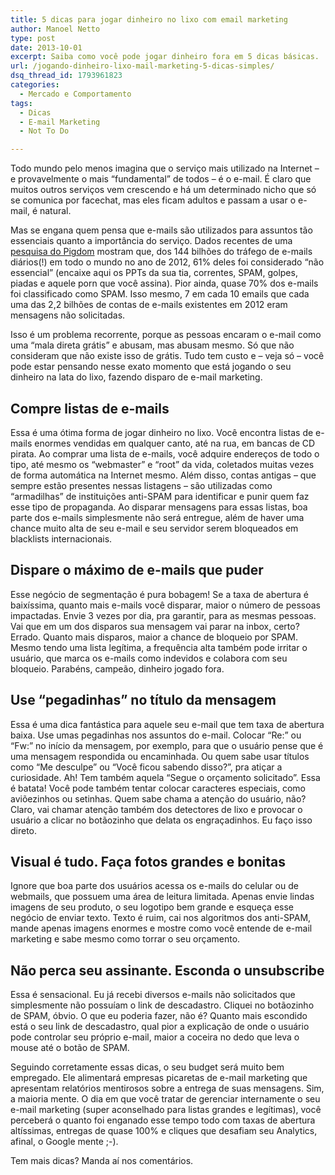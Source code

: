 ```yaml
---
title: 5 dicas para jogar dinheiro no lixo com email marketing
author: Manoel Netto
type: post
date: 2013-10-01
excerpt: Saiba como você pode jogar dinheiro fora em 5 dicas básicas.
url: /jogando-dinheiro-lixo-mail-marketing-5-dicas-simples/
dsq_thread_id: 1793961823
categories:
  - Mercado e Comportamento
tags:
  - Dicas
  - E-mail Marketing
  - Not To Do

---
```

Todo mundo pelo menos imagina que o serviço mais utilizado na Internet &#8211; e provavelmente o mais &#8220;fundamental&#8221; de todos &#8211; é o e-mail. É claro que muitos outros serviços vem crescendo e há um determinado nicho que só se comunica por facechat, mas eles ficam adultos e passam a usar o e-mail, é natural.

Mas se engana quem pensa que e-mails são utilizados para assuntos tão essenciais quanto a importância do serviço. Dados recentes de uma <a title="Internet in numbers : 2012" href="http://royal.pingdom.com/2013/01/16/internet-2012-in-numbers/" target="_blank">pesquisa do Pigdom</a> mostram que, dos 144 bilhões do tráfego de e-mails diários(!) em todo o mundo no ano de 2012, 61% deles foi considerado &#8220;não essencial&#8221; (encaixe aqui os PPTs da sua tia, correntes, SPAM, golpes, piadas e aquele porn que você assina). Pior ainda, quase 70% dos e-mails foi classificado como SPAM. Isso mesmo, 7 em cada 10 emails que cada uma das 2,2 bilhões de contas de e-mails existentes em 2012 eram mensagens não solicitadas.

Isso é um problema recorrente, porque as pessoas encaram o e-mail como uma &#8220;mala direta grátis&#8221; e abusam, mas abusam mesmo. Só que não consideram que não existe isso de grátis. Tudo tem custo e &#8211; veja só &#8211; você pode estar pensando nesse exato momento que está jogando o seu dinheiro na lata do lixo, fazendo disparo de e-mail marketing.

## Compre listas de e-mails

Essa é uma ótima forma de jogar dinheiro no lixo. Você encontra listas de e-mails enormes vendidas em qualquer canto, até na rua, em bancas de CD pirata. Ao comprar uma lista de e-mails, você adquire endereços de todo o tipo, até mesmo os &#8220;webmaster&#8221; e &#8220;root&#8221; da vida, coletados muitas vezes de forma automática na Internet mesmo. Além disso, contas antigas &#8211; que sempre estão presentes nessas listagens &#8211; são utilizadas como &#8220;armadilhas&#8221; de instituições anti-SPAM para identificar e punir quem faz esse tipo de propaganda. Ao disparar mensagens para essas listas, boa parte dos e-mails simplesmente não será entregue, além de haver uma chance muito alta de seu e-mail e seu servidor serem bloqueados em blacklists internacionais.

## Dispare o máximo de e-mails que puder

Esse negócio de segmentação é pura bobagem! Se a taxa de abertura é baixíssima, quanto mais e-mails você disparar, maior o número de pessoas impactadas. Envie 3 vezes por dia, pra garantir, para as mesmas pessoas. Vai que em um dos disparos sua mensagem vai parar na inbox, certo? Errado. Quanto mais disparos, maior a chance de bloqueio por SPAM. Mesmo tendo uma lista legítima, a frequência alta também pode irritar o usuário, que marca os e-mails como indevidos e colabora com seu bloqueio. Parabéns, campeão, dinheiro jogado fora.

## Use &#8220;pegadinhas&#8221; no título da mensagem

Essa é uma dica fantástica para aquele seu e-mail que tem taxa de abertura baixa. Use umas pegadinhas nos assuntos do e-mail. Colocar &#8220;Re:&#8221; ou &#8220;Fw:&#8221; no início da mensagem, por exemplo, para que o usuário pense que é uma mensagem respondida ou encaminhada. Ou quem sabe usar títulos como &#8220;Me desculpe&#8221; ou &#8220;Você ficou sabendo disso?&#8221;, pra atiçar a curiosidade. Ah! Tem também aquela &#8220;Segue o orçamento solicitado&#8221;. Essa é batata! Você pode também tentar colocar caracteres especiais, como aviõezinhos ou setinhas. Quem sabe chama a atenção do usuário, não? Claro, vai chamar atenção também dos detectores de lixo e provocar o usuário a clicar no botãozinho que delata os engraçadinhos. Eu faço isso direto.

## Visual é tudo. Faça fotos grandes e bonitas

Ignore que boa parte dos usuários acessa os e-mails do celular ou de webmails, que possuem uma área de leitura limitada. Apenas envie lindas imagens de seu produto, o seu logotipo bem grande e esqueça esse negócio de enviar texto. Texto é ruim, cai nos algoritmos dos anti-SPAM, mande apenas imagens enormes e mostre como você entende de e-mail marketing e sabe mesmo como torrar o seu orçamento.

## Não perca seu assinante. Esconda o unsubscribe

Essa é sensacional. Eu já recebi diversos e-mails não solicitados que simplesmente não possuíam o link de descadastro. Cliquei no botãozinho de SPAM, óbvio. O que eu poderia fazer, não é? Quanto mais escondido está o seu link de descadastro, qual pior a explicação de onde o usuário pode controlar seu próprio e-mail, maior a coceira no dedo que leva o mouse até o botão de SPAM.

Seguindo corretamente essas dicas, o seu budget será muito bem empregado. Ele alimentará empresas picaretas de e-mail marketing que apresentam relatórios mentirosos sobre a entrega de suas mensagens. Sim, a maioria mente. O dia em que você tratar de gerenciar internamente o seu e-mail marketing (super aconselhado para listas grandes e legítimas), você perceberá o quanto foi enganado esse tempo todo com taxas de abertura altíssimas, entregas de quase 100% e cliques que desafiam seu Analytics, afinal, o Google mente ;-).

Tem mais dicas? Manda aí nos comentários.